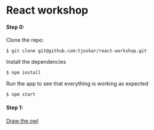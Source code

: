 # React workshop

#### Step 0:
Clone the repo:

```
$ git clone git@github.com:tjoskar/react-workshop.git
```

Install the dependencies

```
$ npm install
```

Run the app to see that everything is working as expected

```
$ npm start
```

#### Step 1:

[Draw the owl](https://s3.amazonaws.com/marquee-test-akiaisur2rgicbmpehea/R7x3FamR2K1LHtgwZURc_Screen%20Shot%202015-11-17%20at%204.01.11%20PM.png)
